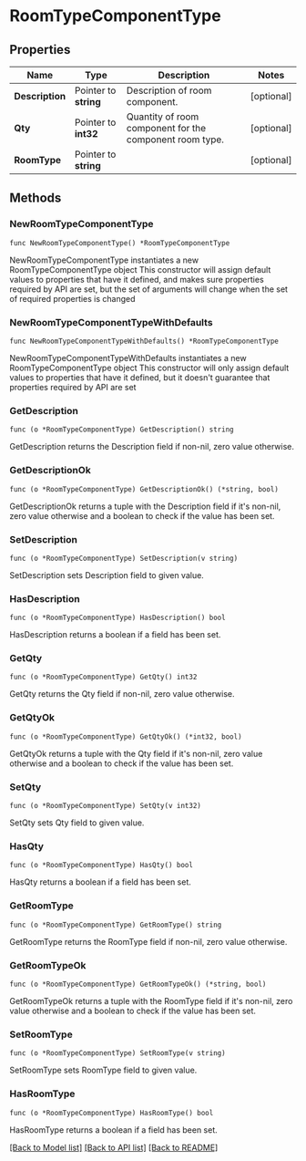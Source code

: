 # RoomTypeComponentType

## Properties

Name | Type | Description | Notes
------------ | ------------- | ------------- | -------------
**Description** | Pointer to **string** | Description of room component. | [optional] 
**Qty** | Pointer to **int32** | Quantity of room component for the component room type. | [optional] 
**RoomType** | Pointer to **string** |  | [optional] 

## Methods

### NewRoomTypeComponentType

`func NewRoomTypeComponentType() *RoomTypeComponentType`

NewRoomTypeComponentType instantiates a new RoomTypeComponentType object
This constructor will assign default values to properties that have it defined,
and makes sure properties required by API are set, but the set of arguments
will change when the set of required properties is changed

### NewRoomTypeComponentTypeWithDefaults

`func NewRoomTypeComponentTypeWithDefaults() *RoomTypeComponentType`

NewRoomTypeComponentTypeWithDefaults instantiates a new RoomTypeComponentType object
This constructor will only assign default values to properties that have it defined,
but it doesn't guarantee that properties required by API are set

### GetDescription

`func (o *RoomTypeComponentType) GetDescription() string`

GetDescription returns the Description field if non-nil, zero value otherwise.

### GetDescriptionOk

`func (o *RoomTypeComponentType) GetDescriptionOk() (*string, bool)`

GetDescriptionOk returns a tuple with the Description field if it's non-nil, zero value otherwise
and a boolean to check if the value has been set.

### SetDescription

`func (o *RoomTypeComponentType) SetDescription(v string)`

SetDescription sets Description field to given value.

### HasDescription

`func (o *RoomTypeComponentType) HasDescription() bool`

HasDescription returns a boolean if a field has been set.

### GetQty

`func (o *RoomTypeComponentType) GetQty() int32`

GetQty returns the Qty field if non-nil, zero value otherwise.

### GetQtyOk

`func (o *RoomTypeComponentType) GetQtyOk() (*int32, bool)`

GetQtyOk returns a tuple with the Qty field if it's non-nil, zero value otherwise
and a boolean to check if the value has been set.

### SetQty

`func (o *RoomTypeComponentType) SetQty(v int32)`

SetQty sets Qty field to given value.

### HasQty

`func (o *RoomTypeComponentType) HasQty() bool`

HasQty returns a boolean if a field has been set.

### GetRoomType

`func (o *RoomTypeComponentType) GetRoomType() string`

GetRoomType returns the RoomType field if non-nil, zero value otherwise.

### GetRoomTypeOk

`func (o *RoomTypeComponentType) GetRoomTypeOk() (*string, bool)`

GetRoomTypeOk returns a tuple with the RoomType field if it's non-nil, zero value otherwise
and a boolean to check if the value has been set.

### SetRoomType

`func (o *RoomTypeComponentType) SetRoomType(v string)`

SetRoomType sets RoomType field to given value.

### HasRoomType

`func (o *RoomTypeComponentType) HasRoomType() bool`

HasRoomType returns a boolean if a field has been set.


[[Back to Model list]](../README.md#documentation-for-models) [[Back to API list]](../README.md#documentation-for-api-endpoints) [[Back to README]](../README.md)


